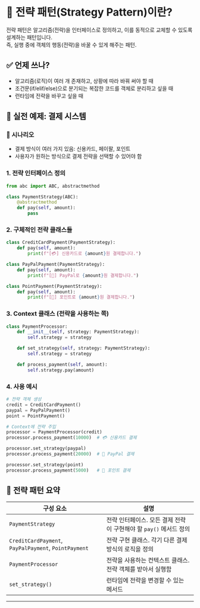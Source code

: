 # 🧠 전략 패턴(Strategy Pattern)이란?

전략 패턴은 알고리즘(전략)을 인터페이스로 정의하고, 이를 동적으로 교체할 수 있도록 설계하는 패턴입니다.  
즉, 실행 중에 객체의 행동(전략)을 바꿀 수 있게 해주는 패턴.


## ✅ 언제 쓰나?
- 알고리즘(로직)이 여러 개 존재하고, 상황에 따라 바꿔 써야 할 때
- 조건문(if/elif/else)으로 분기되는 복잡한 코드를 객체로 분리하고 싶을 때
- 런타임에 전략을 바꾸고 싶을 때

## 🧪 실전 예제: 결제 시스템
### 🎯 시나리오
- 결제 방식이 여러 가지 있음: 신용카드, 페이팔, 포인트
- 사용자가 원하는 방식으로 결제 전략을 선택할 수 있어야 함

### 1. 전략 인터페이스 정의
```python
from abc import ABC, abstractmethod

class PaymentStrategy(ABC):
    @abstractmethod
    def pay(self, amount):
        pass
```


### 2. 구체적인 전략 클래스들
```python
class CreditCardPayment(PaymentStrategy):
    def pay(self, amount):
        print(f"[💳] 신용카드로 {amount}원 결제합니다.")

class PayPalPayment(PaymentStrategy):
    def pay(self, amount):
        print(f"[📧] PayPal로 {amount}원 결제합니다.")

class PointPayment(PaymentStrategy):
    def pay(self, amount):
        print(f"[🎁] 포인트로 {amount}원 결제합니다.")
```


### 3. Context 클래스 (전략을 사용하는 쪽)
```python
class PaymentProcessor:
    def __init__(self, strategy: PaymentStrategy):
        self.strategy = strategy

    def set_strategy(self, strategy: PaymentStrategy):
        self.strategy = strategy

    def process_payment(self, amount):
        self.strategy.pay(amount)

```

### 4. 사용 예시
```python
# 전략 객체 생성
credit = CreditCardPayment()
paypal = PayPalPayment()
point = PointPayment()

# Context에 전략 주입
processor = PaymentProcessor(credit)
processor.process_payment(10000)  # 💳 신용카드 결제

processor.set_strategy(paypal)
processor.process_payment(20000)  # 📧 PayPal 결제

processor.set_strategy(point)
processor.process_payment(5000)   # 🎁 포인트 결제
```


## 🧩 전략 패턴 요약

| 구성 요소                                | 설명 |
|-----------------------------------------|------|
| `PaymentStrategy`                        | 전략 인터페이스. 모든 결제 전략이 구현해야 할 `pay()` 메서드 정의 |
| `CreditCardPayment`, `PayPalPayment`, `PointPayment` | 전략 구현 클래스. 각기 다른 결제 방식의 로직을 정의 |
| `PaymentProcessor`                       | 전략을 사용하는 컨텍스트 클래스. 전략 객체를 받아서 실행함 |
| `set_strategy()`                         | 런타임에 전략을 변경할 수 있는 메서드 |

---

